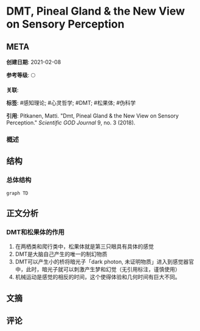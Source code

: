 # DMT, Pineal Gland & the New View on Sensory Perception

## META

**创建日期**: 2021-02-08

**参考等级**: 🌕

**关联**: 

**标签**: #感知理论; #心灵哲学; #DMT; #松果体; #伪科学

**引用**: Pitkanen, Matti. "Dmt, Pineal Gland & the New View on Sensory Perception." *Scientific GOD Journal* 9, no. 3 (2018).

### 概述


## 结构

### 总体结构

```mermaid
graph TD

```

## 正文分析

### DMT和松果体的作用

1. 在两栖类和爬行类中，松果体就是第三只眼具有具体的感觉
2. DMT是大脑自己产生的唯一的制幻物质
3. DMT可以产生小的桥将暗光子「dark photon, 未证明物质」进入到感觉器官中，此时，暗光子就可以刺激产生梦和幻觉（无引用标注，谨慎使用）
4. 机械运动是感觉的相反的时间，这个使得体验和几何时间有巨大不同。

## 文摘

## 评论
